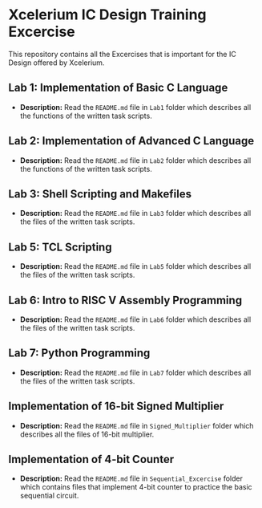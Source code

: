 # Xcelerium IC Design Training Excercise

This repository contains all the Excercises that is important for the IC Design offered by Xcelerium.

## Lab 1: Implementation of Basic C Language

- **Description:** Read the `README.md` file in `Lab1` folder which describes all the functions of the written task scripts. 

## Lab 2: Implementation of Advanced C Language

- **Description:** Read the `README.md` file in `Lab2` folder which describes all the functions of the written task scripts. 


## Lab 3: Shell Scripting and Makefiles

- **Description:** Read the `README.md` file in `Lab3` folder which describes all the files of the written task scripts. 


## Lab 5: TCL Scripting

- **Description:** Read the `README.md` file in `Lab5` folder which describes all the files of the written task scripts. 

## Lab 6: Intro to RISC V Assembly Programming

- **Description:** Read the `README.md` file in `Lab6` folder which describes all the files of the written task scripts. 

## Lab 7: Python Programming

- **Description:** Read the `README.md` file in `Lab7` folder which describes all the files of the written task scripts. 

## Implementation of 16-bit Signed Multiplier

- **Description:** Read the `README.md` file in `Signed_Multiplier` folder which describes all the files of 16-bit multiplier. 

## Implementation of 4-bit Counter

- **Description:** Read the `README.md` file in `Sequential_Excercise` folder which contains files that implement 4-bit counter to practice the basic sequential circuit. 

